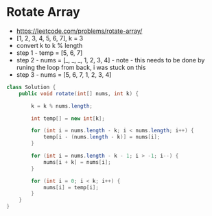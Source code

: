 # Rotate Array

- https://leetcode.com/problems/rotate-array/
- [1, 2, 3, 4, 5, 6, 7], k = 3
- convert k to k % length
- step 1 - temp = [5, 6, 7]
- step 2 - nums = [_, _, _, 1, 2, 3, 4] - note - this needs to be done by runing the loop from back, i was stuck on this
- step 3 - nums = [5, 6, 7, 1, 2, 3, 4]

```java
class Solution {
    public void rotate(int[] nums, int k) {

        k = k % nums.length;

        int temp[] = new int[k];

        for (int i = nums.length - k; i < nums.length; i++) {
            temp[i - (nums.length - k)] = nums[i];
        }

        for (int i = nums.length - k - 1; i > -1; i--) {
            nums[i + k] = nums[i];
        }

        for (int i = 0; i < k; i++) {
            nums[i] = temp[i];
        }
    }
}
```
